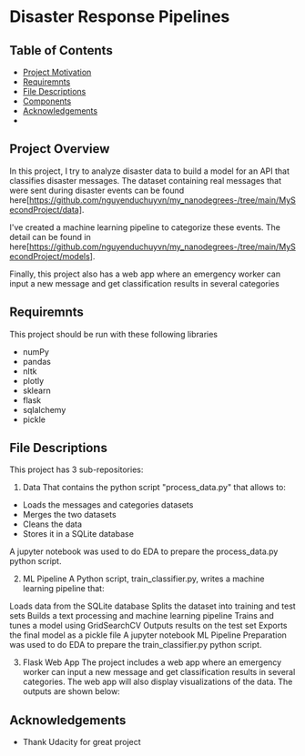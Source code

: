 # Disaster Response Pipelines


## Table of Contents
 * [Project Motivation](#project-motivation)
 * [Requiremnts](#Requiremnts)
 * [File Descriptions](#file-descriptions)
 * [Components](#components)
 * [Acknowledgements](#licensing-authors-acknowledgements-etc)
 *
## Project Overview
In this project, I try to analyze disaster data to build a model for an API that classifies disaster messages. The dataset containing real messages that were sent during disaster events can be found here[https://github.com/nguyenduchuyvn/my_nanodegrees-/tree/main/MySecondProject/data]. 

I've created a machine learning pipeline to categorize these events. The detail can be found in here[https://github.com/nguyenduchuyvn/my_nanodegrees-/tree/main/MySecondProject/models].

Finally, this project also has a web app where an emergency worker can input a new message and get classification results in several categories


## Requiremnts
This project should be run with these following libraries
- numPy
- pandas
- nltk
- plotly
- sklearn
- flask
- sqlalchemy
- pickle

## File Descriptions
This project has 3 sub-repositories: 
1. Data 
That contains the python script "process_data.py"  that allows to:

- Loads the messages and categories datasets
- Merges the two datasets
- Cleans the data
- Stores it in a SQLite database

A jupyter notebook was used to do EDA to prepare the process_data.py python script.

2. ML Pipeline
A Python script, train_classifier.py, writes a machine learning pipeline that:

Loads data from the SQLite database
Splits the dataset into training and test sets
Builds a text processing and machine learning pipeline
Trains and tunes a model using GridSearchCV
Outputs results on the test set
Exports the final model as a pickle file
A jupyter notebook ML Pipeline Preparation was used to do EDA to prepare the train_classifier.py python script.

3. Flask Web App
The project includes a web app where an emergency worker can input a new message and get classification results in several categories. The web app will also display visualizations of the data. The outputs are shown below:

## Acknowledgements
- Thank Udacity for great project 
